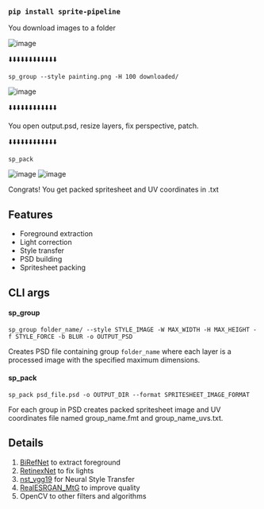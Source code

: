 ### **`pip install sprite-pipeline`**

You download images to a folder

![image](https://github.com/user-attachments/assets/c9571d74-167c-444a-85c0-de09c9c78eb6)

⬇️⬇️⬇️⬇️⬇️⬇️⬇️⬇️⬇️⬇️⬇️⬇️

`sp_group --style painting.png -H 100 downloaded/`

![image](https://github.com/user-attachments/assets/f78390a6-6737-4d33-bf24-3554721d5bdd)

⬇️⬇️⬇️⬇️⬇️⬇️⬇️⬇️⬇️⬇️⬇️⬇️

You open output.psd, resize layers, fix perspective, patch.

⬇️⬇️⬇️⬇️⬇️⬇️⬇️⬇️⬇️⬇️⬇️⬇️

`sp_pack`

![image](https://github.com/user-attachments/assets/8f7ed3f2-b918-4268-a123-a919f21e2485)
![image](https://github.com/user-attachments/assets/8a650d62-fa07-426c-a2fa-600af78e0420)

Congrats! You get packed spritesheet and UV coordinates in .txt

## Features

- Foreground extraction
- Light correction
- Style transfer
- PSD building
- Spritesheet packing

## CLI args

#### sp_group

`sp_group folder_name/ --style STYLE_IMAGE -W MAX_WIDTH -H MAX_HEIGHT -f STYLE_FORCE -b BLUR -o OUTPUT_PSD`

Creates PSD file containing group `folder_name` where each layer is a processed image with the specified maximum dimensions.

#### sp_pack

`sp_pack psd_file.psd -o OUTPUT_DIR --format SPRITESHEET_IMAGE_FORMAT`

For each group in PSD creates packed spritesheet image and UV coordinates file named group_name.fmt and group_name_uvs.txt.

## Details

1. [BiRefNet](https://huggingface.co/ZhengPeng7/BiRefNet) to extract foreground
2. [RetinexNet](https://github.com/weichen582/RetinexNet) to fix lights
3. [nst_vgg19](https://github.com/alexanderbrodko/nst_vgg19) for Neural Style Transfer
4. [RealESRGAN_MtG](https://huggingface.co/rullaf/RealESRGAN_MtG) to improve quality
5. OpenCV to other filters and algorithms
